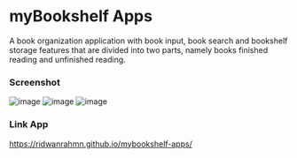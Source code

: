 # myBookshelf Apps

A book organization application with book input, book search and bookshelf storage features that are divided into two parts, namely books finished reading and unfinished reading. 

### Screenshot
![image](https://github.com/ridwanrahmn/mybookshelf-apps/assets/114630647/00fc9545-d0a1-431e-9abf-c9fc2a1b75ab)
![image](https://github.com/ridwanrahmn/mybookshelf-apps/assets/114630647/e1086b99-9bb5-4be2-a01b-2b28c97847ce)
![image](https://github.com/ridwanrahmn/mybookshelf-apps/assets/114630647/a8137547-1fde-41e3-b93e-8eb5661504ec)

### Link App
https://ridwanrahmn.github.io/mybookshelf-apps/

